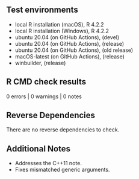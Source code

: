 ## Test environments
* local R installation (macOS), R 4.2.2
* local R installation (Windows), R 4.2.2
* ubuntu 20.04 (on GitHub Actions), (devel)
* ubuntu 20.04 (on GitHub Actions), (release)
* ubuntu 20.04 (on GitHub Actions), (old release)
* macOS-latest (on GitHub Actions), (release)
* winbuilder, (release)

## R CMD check results

0 errors | 0 warnings | 0 notes

## Reverse Dependencies
There are no reverse dependencies to check.

## Additional Notes

* Addresses the C++11 note.
* Fixes mismatched generic arguments.

